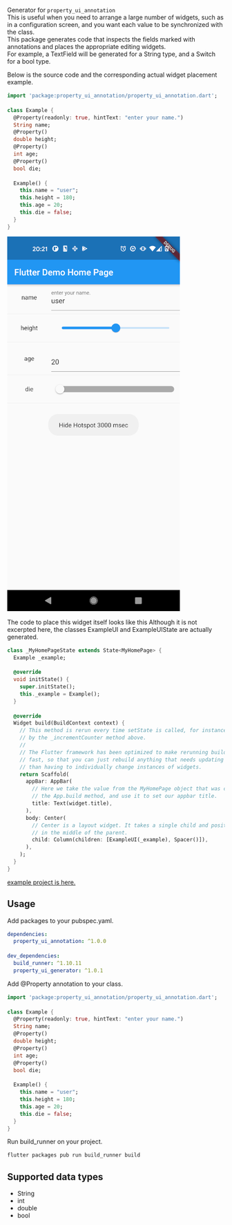 Generator for `property_ui_annotation`  
This is useful when you need to arrange a large number of widgets, such as in a configuration screen, and you want each value to be synchronized with the class.  
This package generates code that inspects the fields marked with annotations and places the appropriate editing widgets.  
For example, a TextField will be generated for a String type, and a Switch for a bool type.  
  
Below is the source code and the corresponding actual widget placement example.  

````.dart
import 'package:property_ui_annotation/property_ui_annotation.dart';

class Example {
  @Property(readonly: true, hintText: "enter your name.")
  String name;
  @Property()
  double height;
  @Property()
  int age;
  @Property()
  bool die;

  Example() {
    this.name = "user";
    this.height = 180;
    this.age = 20;
    this.die = false;
  }
}
````
![screenshot](property_ui.png)

The code to place this widget itself looks like this
Although it is not excerpted here, the classes ExampleUI and ExampleUIState are actually generated.
````.dart
class _MyHomePageState extends State<MyHomePage> {
  Example _example;

  @override
  void initState() {
    super.initState();
    this._example = Example();
  }

  @override
  Widget build(BuildContext context) {
    // This method is rerun every time setState is called, for instance as done
    // by the _incrementCounter method above.
    //
    // The Flutter framework has been optimized to make rerunning build methods
    // fast, so that you can just rebuild anything that needs updating rather
    // than having to individually change instances of widgets.
    return Scaffold(
      appBar: AppBar(
        // Here we take the value from the MyHomePage object that was created by
        // the App.build method, and use it to set our appbar title.
        title: Text(widget.title),
      ),
      body: Center(
        // Center is a layout widget. It takes a single child and positions it
        // in the middle of the parent.
        child: Column(children: [ExampleUI(_example), Spacer()]),
      ),
    );
  }
}
````

[example project is here.](https://github.com/desktopgame/property_ui/tree/main/example)

## Usage

Add packages to your pubspec.yaml.
````.yaml
dependencies:
  property_ui_annotation: ^1.0.0

dev_dependencies:
  build_runner: ^1.10.11
  property_ui_generator: ^1.0.1
````

Add @Property annotation to your class.
````.dart
import 'package:property_ui_annotation/property_ui_annotation.dart';

class Example {
  @Property(readonly: true, hintText: "enter your name.")
  String name;
  @Property()
  double height;
  @Property()
  int age;
  @Property()
  bool die;

  Example() {
    this.name = "user";
    this.height = 180;
    this.age = 20;
    this.die = false;
  }
}
````

Run build_runner on your project.
````.sh
flutter packages pub run build_runner build
````

## Supported data types
* String
* int
* double
* bool